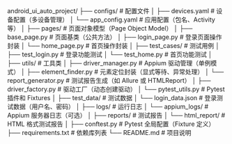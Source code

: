 android_ui_auto_project/
├── configs/                  # 配置文件
│   ├── devices.yaml          # 设备配置（多设备管理）
│   └── app_config.yaml       # 应用配置（包名、Activity等）
│
├── pages/                    # 页面对象模型（Page Object Model）
│   ├── base_page.py          # 页面基类（公共方法）
│   ├── login_page.py         # 登录页面操作封装
│   └── home_page.py          # 首页操作封装
│
├── test_cases/               # 测试用例
│   ├── test_login.py         # 登录功能测试
│   └── test_home.py          # 首页功能测试
│
├── utils/                    # 工具类
│   ├── driver_manager.py     # Appium 驱动管理（单例模式）
│   ├── element_finder.py     # 元素定位封装（显式等待、异常处理）
│   └── report_generator.py   # 测试报告生成（如 Allure 或 HTMLReport）
│   ├── driver_factory.py      # 驱动工厂（动态创建驱动）
│   └── pytest_utils.py        # Pytest 插件和 Fixtures
│
├── test_data/                # 测试数据
│   └── login_data.json       # 登录测试数据（用户名、密码）
│
├── logs/                     # 运行日志
│   └── appium_logs/          # Appium 服务器日志（可选）
│
├── reports/                  # 测试报告
│   └── html_report/          # HTML 格式测试报告
│
├── conftest.py               # Pytest 全局配置（Fixture 定义）
├── requirements.txt          # 依赖库列表
└── README.md                 # 项目说明